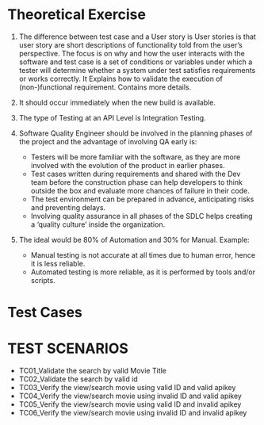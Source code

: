 # Theoretical Exercise

1.	The difference between test case and a User story is User stories is that user story are short descriptions of functionality told from the user’s perspective. The focus is on why and how the user interacts with the software and test case is a set of conditions or variables under which a tester will determine whether a system under test satisfies requirements or works correctly. It Explains how to validate the execution of (non-)functional requirement. Contains more details.

2.	It should occur immediately when the new build is available.

3.	The type of Testing at an API Level is Integration Testing.

4.	Software Quality Engineer should be involved in the planning phases of the project and the advantage of involving QA early is:
      -	Testers will be more familiar with the software, as they are more involved with the evolution of the product in earlier phases.
      -	Test cases written during requirements and shared with the Dev team before the construction phase can help      developers to think outside the box and evaluate more chances of failure in their code.
      - The test environment can be prepared in advance, anticipating risks and preventing delays.
      - Involving quality assurance in all phases of the SDLC helps creating a ‘quality culture’ inside the organization.
5.	The ideal would be 80% of Automation and 30% for Manual. Example:
      -	Manual testing is not accurate at all times due to human error, hence it is less reliable.
      -	Automated testing is more reliable, as it is performed by tools and/or scripts.



# Test Cases

# TEST SCENARIOS

 - TC01_Validate the search by valid Movie Title
 - TC02_Validate the search by valid id
 - TC03_Verify the view/search movie using valid ID and valid apikey
 - TC04_Verify the view/search movie using invalid ID and valid apikey
 - TC05_Verify the view/search movie using valid ID and invalid apikey
 - TC06_Verify the view/search movie using invalid ID and invalid apikey




